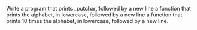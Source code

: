 Write a program that prints _putchar, followed by a new line
a function that prints the alphabet, in lowercase, followed by a new line
a function that prints 10 times the alphabet, in lowercase, followed by a new line.

